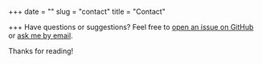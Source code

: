 +++
date = ""
slug = "contact"
title = "Contact"

+++
Have questions or suggestions? Feel free to [open an issue on GitHub](https://github.com/madicetea/website-personal/issues/new) or [ask me by email](mailto:madicetea@posteo.jp).

Thanks for reading!